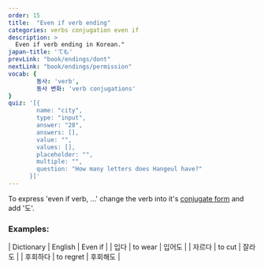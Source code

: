 ```yaml
---
order: 15
title:  "Even if verb ending"
categories: verbs conjugation even if
description: >
  Even if verb ending in Korean."
japan-title: 'ても'
prevLink: "book/endings/dont"
nextLink: "book/endings/permission"
vocab: {
		동사: 'verb',
		동사 변화: 'verb conjugations'
}
quiz: '[{
        name: "city",
        type: "input",
        answer: "28",
        answers: [],
        value: "",
        values: [],
        placeholder: "",
        multiple: "",
        question: "How many letters does Hangeul have?"
      }]'
---
```


To express 'even if verb, ...' change the verb into it's [conjugate form]({{site.baseurl}}/book/verbs/conjugate/)
and add '도'.

### Examples:

| Dictionary | English | Even if |
| 입다 | to wear  | 입어도 |
| 자르다 | to cut | 잘라도 |
| 후회하다 | to regret | 후회해도 |
